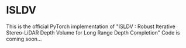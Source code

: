 # ISLDV 
This is the official PyTorch implementation of "ISLDV : Robust Iterative Stereo-LiDAR Depth Volume for Long Range Depth Completion"
Code is coming soon...
